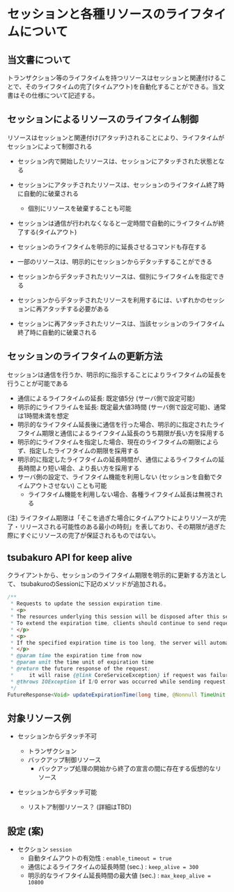# セッションと各種リソースのライフタイムについて

## 当文書について

トランザクション等のライフタイムを持つリソースはセッションと関連付けることで、そのライフタイムの完了(タイムアウト)を自動化することができる。当文書はその仕様について記述する。

## セッションによるリソースのライフタイム制御

リソースはセッションと関連付け(アタッチ)されることにより、ライフタイムがセッションによって制御される

* セッション内で開始したリソースは、セッションにアタッチされた状態となる
* セッションにアタッチされたリソースは、セッションのライフタイム終了時に自動的に破棄される
  * 個別にリソースを破棄することも可能
* セッションは通信が行われなくなると一定時間で自動的にライフタイムが終了する(タイムアウト)
* セッションのライフタイムを明示的に延長させるコマンドも存在する

* 一部のリソースは、明示的にセッションからデタッチすることができる
* セッションからデタッチされたリソースは、個別にライフタイムを指定できる
* セッションからデタッチされたリソースを利用するには、いずれかのセッションに再アタッチする必要がある
* セッションに再アタッチされたリソースは、当該セッションのライフタイム終了時に自動的に破棄される

## セッションのライフタイムの更新方法

セッションは通信を行うか、明示的に指示することによりライフタイムの延長を行うことが可能である

* 通信によるライフタイムの延長: 既定値5分 (サーバ側で設定可能)
* 明示的にライフライムを延長: 既定最大値3時間 (サーバ側で設定可能)、通常は1時間未満を想定
* 明示的なライフタイム延長後に通信を行った場合、明示的に指定されたライフタイム期限と通信によるライフタイム延長のうち期限が長い方を採用する
* 明示的にライフタイムを指定した場合、現在のライフタイムの期限によらず、指定したライフタイムの期限を採用する
* 明示的に指定したライフタイムの延長時間が、通信によるライフタイムの延長時間より短い場合、より長い方を採用する
* サーバ側の設定で、ライフタイム機能を利用しない (セッションを自動でタイムアウトさせない) ことも可能
  * ライフタイム機能を利用しない場合、各種ライフタイム延長は無視される

(注) ライフタイム期限は「そこを過ぎた場合にタイムアウトによりリソースが完了・リリースされる可能性のある最小の時刻」を表しており、その期限が過ぎた際にすぐにリソースの完了が保証されるものではない。

## tsubakuro API for keep alive

クライアントから、セッションのライフタイム期限を明示的に更新する方法として、 tsubakuroのSessionに下記のメソッドが追加される。

```java
/**
 * Requests to update the session expiration time.
 * <p>
 * The resources underlying this session will be disposed after this session was expired.
 * To extend the expiration time, clients should continue to send requests in this session, or update expiration time explicitly by using this method.
 * </p>
 * <p>
 * If the specified expiration time is too long, the server will automatically shorten it to its limit.
 * </p>
 * @param time the expiration time from now
 * @param unit the time unit of expiration time
 * @return the future response of the request;
 *     it will raise {@link CoreServiceException} if request was failure
 * @throws IOException if I/O error was occurred while sending request
 */
FutureResponse<Void> updateExpirationTime(long time, @Nonnull TimeUnit unit) throws IOException;
```

## 対象リソース例

* セッションからデタッチ不可
  * トランザクション
  * バックアップ制御リソース
    * バックアップ処理の開始から終了の宣言の間に存在する仮想的なリソース

* セッションからデタッチ可能
  * リストア制御リソース？ (詳細はTBD)

## 設定 (案)

* セクション `session`
  * 自動タイムアウトの有効性 : `enable_timeout = true`
  * 通信によるライフタイムの延長時間 (sec.) : `keep_alive = 300`
  * 明示的なライフタイム延長時間の最大値 (sec.) : `max_keep_alive = 10800`
